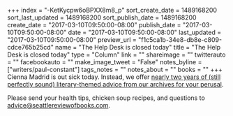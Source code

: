 +++
index = "-KetKycpw6oBPXX8m8_p"
sort_create_date = 1489168200
sort_last_updated = 1489168200
sort_publish_date = 1489168200
create_date = "2017-03-10T09:50:00-08:00"
publish_date = "2017-03-10T09:50:00-08:00"
date = "2017-03-10T09:50:00-08:00"
last_updated = "2017-03-10T09:50:00-08:00"
preview_url = "f1c5ca1b-34e8-db8e-c809-cdce765b25cd"
name = "The Help Desk is closed today"
title = "The Help Desk is closed today"
type = "Column"
link = ""
shareimage = ""
twitterauto = ""
facebookauto = ""
make_image_tweet = "False"
notes_byline = ["writers/paul-constant"]
tags_notes = ""
notes_about = ""
books = ""
+++
Cienna Madrid is out sick today. Instead, we offer [nearly two years of (still perfectly sound) literary-themed advice from our archives for your perusal](http://www.seattlereviewofbooks.com/tags/the-help-desk/).

Please send your health tips, chicken soup recipes, and questions to advice@seattlereviewofbooks.com.